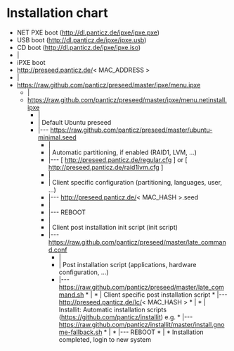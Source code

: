 Installation chart
=======

* NET PXE boot (http://dl.panticz.de/ipxe/ipxe.pxe)
* USB boot (http://dl.panticz.de/ipxe/ipxe.usb)
* CD boot (http://dl.panticz.de/ipxe/ipxe.iso)
* |
* iPXE boot
* http://preseed.panticz.de/< MAC_ADDRESS >
* |
* https://raw.github.com/panticz/preseed/master/ipxe/menu.ipxe
   * |
   * https://raw.github.com/panticz/preseed/master/ipxe/menu.netinstall.ipxe
      * |
      * | Default Ubuntu preseed
      * |--- https://raw.github.com/panticz/preseed/master/ubuntu-minimal.seed
         * |
         * | Automatic partitioning, if enabled (RAID1, LVM, ...)
         * |--- [ http://preseed.panticz.de/regular.cfg ] or [ http://preseed.panticz.de/raid1lvm.cfg ]
         * |
         * | Client specific configuration (partitioning, languages, user, ...)
         * |--- http://preseed.panticz.de/< MAC_HASH >.seed
         * |
         * |--- REBOOT
         * |
         * | Client post installation init script (init script)
         * |--- https://raw.github.com/panticz/preseed/master/late_command.conf
            * |
            * | Post installation script (applications, hardware configuration, ...)
            * |--- https://raw.github.com/panticz/preseed/master/late_command.sh
                  * |
                  * | Client specific post installation script
                  * |--- http://preseed.panticz.de/lc/< MAC_HASH >
                     * |
                     * | Installit: Automatic installation scripts (https://github.com/panticz/installit) e.g.
                     * |--- https://raw.github.com/panticz/installit/master/install.gnome-fallback.sh
                     * |
                     * |--- REBOOT
                     * |
                     * Installation completed, login to new system

